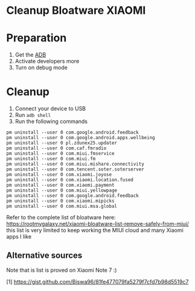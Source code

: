 # Cleanup Bloatware XIAOMI

# Preparation
1. Get the <a href='https://developer.android.com/studio/command-line/adb?gclid=CjwKCAjw64eJBhAGEiwABr9o2A7h6fI7oELgiabyTToR0a_qcV1MkDk1ZqTXzT-YFuIFxUUr2SYjbBoCQskQAvD_BwE&gclsrc=aw.ds'>ADB</a>
2. Activate developers more
3. Turn on debug mode

# Cleanup
1. Connect your device to USB
2. Run `adb shell`
3. Run the following commands

```
pm uninstall --user 0 com.google.android.feedback
pm uninstall --user 0 com.google.android.apps.wellbeing
pm uninstall --user 0 pl.zdunex25.updater 
pm uninstall --user 0 com.caf.fmradio
pm uninstall --user 0 com.miui.fmservice
pm uninstall --user 0 com.miui.fm
pm uninstall --user 0 com.miui.mishare.connectivity
pm uninstall --user 0 com.tencent.soter.soterserver
pm uninstall --user 0 com.xiaomi.joyose 
pm uninstall --user 0 com.xiaomi.location.fused
pm uninstall --user 0 com.xiaomi.payment
pm uninstall --user 0 com.miui.yellowpage
pm uninstall --user 0 com.google.android.feedback
pm uninstall --user 0 com.xiaomi.mipicks
pm uninstall --user 0 com.miui.msa.global
```

Refer to the complete list of bloatware here: https://rootmygalaxy.net/xiaomi-bloatware-list-remove-safely-from-miui/
this list is very limited to keep working the MIUI cloud and many Xiaomi apps I like

## Alternative sources
Note that is list is proved on Xiaomi Note 7 :)

[1] https://gist.github.com/Biswa96/81fe477079fa5279f7cfd7b98d5519c7
